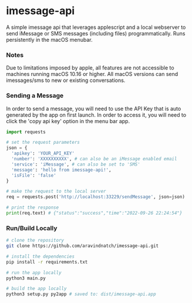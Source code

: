 # imessage-api
A simple imessage api that leverages applescript and a local webserver to send iMessage or SMS messages (including files) programmatically. Runs persistently in the macOS menubar.

### Notes
Due to limitations imposed by apple, all features are not accessible to machines running macOS 10.16 or higher. All macOS versions can send imessages/sms to new or existing conversations.

### Sending a Message
In order to send a message, you will need to use the API Key that is auto generated by the app on first launch. In order to access it, you will need to click the 'copy api key' option in the menu bar app.

```python
import requests

# set the request parameters
json = {
  'apikey': 'YOUR_API_KEY'
  'number': 'XXXXXXXXXX', # can also be an iMessage enabled email
  'service': 'iMessage', # can also be set to 'SMS'
  'message': 'hello from imessage-api!',
  'isFile': 'false'
}

# make the request to the local server
req = requests.post('http://localhost:33229/sendMessage', json=json)

# print the response
print(req.text) # {"status":"success","time":"2022-09-26 22:24:54"}
```

### Run/Build Locally
```bash
# clone the repository
git clone https://github.com/aravindnatch/imessage-api.git

# install the dependencies
pip install -r requirements.txt

# run the app locally
python3 main.py

# build the app locally
python3 setup.py py2app # saved to: dist/imessage-api.app
```
